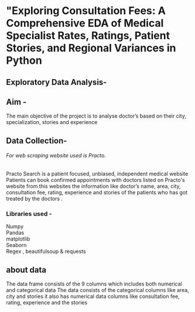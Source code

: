 # "Exploring Consultation Fees: A Comprehensive EDA of Medical Specialist Rates, Ratings, Patient Stories, and Regional Variances in Python

## Exploratory Data Analysis-
## Aim -
The main objective of the project is to analyse   doctor’s based on their city, specialization, stories and experience  

## Data Collection-
###### For web scraping website used is Practo.  

Practo Search is a patient focused, unbiased, independent medical website  Patients can book confirmed appointments with doctors listed on Practo's website from this websites the information like doctor’s name, area, city, consultation fee, rating, experience and stories of the patients who has got treated by the doctors .

### Libraries used -
Numpy  
Pandas  
matplotlib  
Seaborn  
Regex , beautifulsoup & requests  



## about data
The data frame consists of the 9 columns which includes both numerical and categorical data
The data consists of the categorical columns  like area, city and stories
 it also has  numerical data columns like consultation fee, rating, experience and the stories

